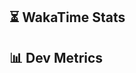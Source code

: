 ## ⏳ WakaTime Stats
<!--START_SECTION:waka-->
<!--END_SECTION:waka-->

## 📊 Dev Metrics
<!--START_SECTION:waka-stats-->
<!--END_SECTION:waka-stats-->

